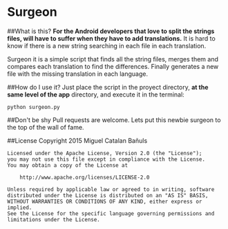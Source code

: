 # Surgeon

##What is this?
**For the Android developers that love to split the strings files, will have to suffer when they have to add translations.** It is hard to know if there is a new string searching in each file in each translation.

Surgeon it is a simple script that finds all the string files, merges them and compares each translation to find the differences. Finally generates a new file with the missing translation in each language.

##How do I use it?
Just place the script in the proyect directory, **at the same level of the app** directory, and execute it in the terminal:

	python surgeon.py
	
##Don't be shy
Pull requests are welcome. Lets put this newbie surgeon to the top of the wall of fame.

##License
	Copyright 2015 Miguel Catalan Bañuls

	Licensed under the Apache License, Version 2.0 (the "License");
	you may not use this file except in compliance with the License.
	You may obtain a copy of the License at

		http://www.apache.org/licenses/LICENSE-2.0

	Unless required by applicable law or agreed to in writing, software
	distributed under the License is distributed on an "AS IS" BASIS,
	WITHOUT WARRANTIES OR CONDITIONS OF ANY KIND, either express or implied.
	See the License for the specific language governing permissions and
	limitations under the License.


